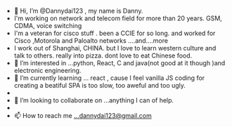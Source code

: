 - 👋 Hi, I’m @Dannydai123 , my name is Danny.
- I'm working on network and telecom field for more than 20 years. GSM, CDMA, voice switching 
- I'm a veteran for cisco stuff . been a CCIE for so long.  and worked for Cisco ,Motorola and Paloalto networks ....and....more
- I work out of Shanghai, CHINA.  but I love to learn western culture and talk to others. really into pizza. dont love to eat Chinese food. 
- 👀 I’m interested in ...python, React, C  and java(not good at it though )and electronic engineering.
- 🌱 I’m currently learning ... react , cause I feel vanilla JS coding for creating a beatiful SPA is too slow, too aweful and too ugly. 
-  
- 💞️ I’m looking to collaborate on ...anything I can of help.
- 
- 📫 How to reach me ...dannydai123@gmail.com

<!---
Dannydai123/Dannydai123 is a ✨ special ✨ repository because its `README.md` (this file) appears on your GitHub profile.
You can click the Preview link to take a look at your changes.
--->

